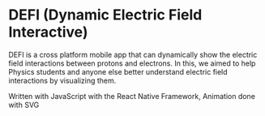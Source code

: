 # DEFI (Dynamic Electric Field Interactive)

DEFI is a cross platform mobile app that can dynamically show the electric field interactions between protons and electrons. 
In this, we aimed to help Physics students and anyone else better understand electric field interactions by visualizing them.

Written with JavaScript with the React Native Framework, Animation done with SVG
